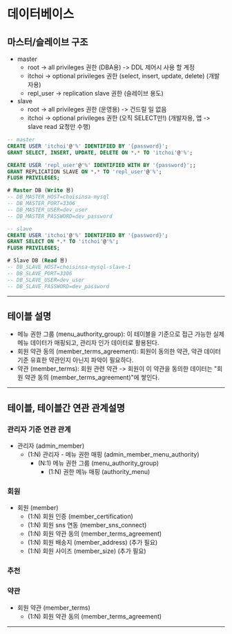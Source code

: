 # 데이터베이스
## 마스터/슬레이브 구조
- master
  - root -> all privileges 권한 (DBA용) -> DDL 제어시 사용 할 계정
  - itchoi -> optional privileges 권한 (select, insert, update, delete) (개발자용)
  - repl_user -> replication slave 권한 (슬레이브 용도)
- slave
  - root -> all privileges 권한 (운영용) -> 건드릴 일 없음
  - itchoi -> optional privileges 권한 (오직 SELECT만!) (개발자용, 앱 -> slave read 요청만 수행)
```sql
-- master
CREATE USER 'itchoi'@'%' IDENTIFIED BY '{password}';
GRANT SELECT, INSERT, UPDATE, DELETE ON *.* TO 'itchoi'@'%';

CREATE USER 'repl_user'@'%' IDENTIFIED WITH BY '{password}';;
GRANT REPLICATION SLAVE ON *.* TO 'repl_user'@'%';
FLUSH PRIVILEGES;

# Master DB (Write 용)
-- DB_MASTER_HOST=choisinsa-mysql
-- DB_MASTER_PORT=3306
-- DB_MASTER_USER=dev_user
-- DB_MASTER_PASSWORD=dev_password

-- slave
CREATE USER 'itchoi'@'%' IDENTIFIED BY '{password}';
GRANT SELECT ON *.* TO 'itchoi'@'%';
FLUSH PRIVILEGES;

# Slave DB (Read 용)
-- DB_SLAVE_HOST=choisinsa-mysql-slave-1
-- DB_SLAVE_PORT=3306
-- DB_SLAVE_USER=dev_user
-- DB_SLAVE_PASSWORD=dev_password


```  

---

## 테이블 설명
- 메뉴 권한 그룹 (menu_authority_group): 이 테이블을 기준으로 접근 가능한 실제 메뉴 데이터가 매핑되고, 관리자 인가 데이터로 활용된다.
- 회원 약관 동의 (member_terms_agreement): 회원이 동의한 약관, 약관 데이터 기준 유효한 약관인지 아닌지 파악이 필요하다.
- 약관 (member_terms): 회원 관련 약관 -> 회원이 이 약관을 동의한 데이터는 "회원 약관 동의 (member_terms_agreement)"에 쌓인다.

---

## 테이블, 테이블간 연관 관계설명
### 관리자 기준 연관 관계
- 관리자 (admin_member)
  - (1:N) 관리자 - 메뉴 권한 매핑 (admin_member_menu_authority)
    - (N:1) 메뉴 권한 그룹 (menu_authority_group)
      - (1:N) 권한 메뉴 매핑 (authority_menu)  

### 회원
- 회원 (member)
  - (1:N) 회원 인증 (member_certification)
  - (1:N) 회원 sns 연동 (member_sns_connect)
  - (1:N) 회원 약관 동의 (member_terms_agreement)
  - (1:N) 회원 배송지 (member_address) (추가 필요)
  - (1:N) 회원 사이즈 (member_size) (추가 필요)

### 추천


### 약관
- 회원 약관 (member_terms)
  - (1:N) 회원 약관 동의 (member_terms_agreement)

---